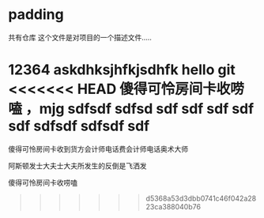 # padding
共有仓库
这个文件是对项目的一个描述文件.....

12364
askdhksjhfkjsdhfk
hello git
<<<<<<< HEAD
傻得可怜房间卡收唠嗑
，mjg
sdfsdf
sdfsd
sdf
sdf
sdf
sdf
sdf
sdfsdf
sdfsdf
sdf
=======

傻得可怜房间卡收到货方会计师电话费会计师电话奥术大师

阿斯顿发士大夫士大夫所发生的反倒是飞洒发


傻得可怜房间卡收唠嗑

>>>>>>> d5368a53d3dbb0741c46f042a2823ca388040b76
